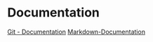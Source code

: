 # Documentation

[Git - Documentation](https://git-scm.com/doc)
[Markdown-Documentation](https://guides.github.com/features/mastering-markdown)
